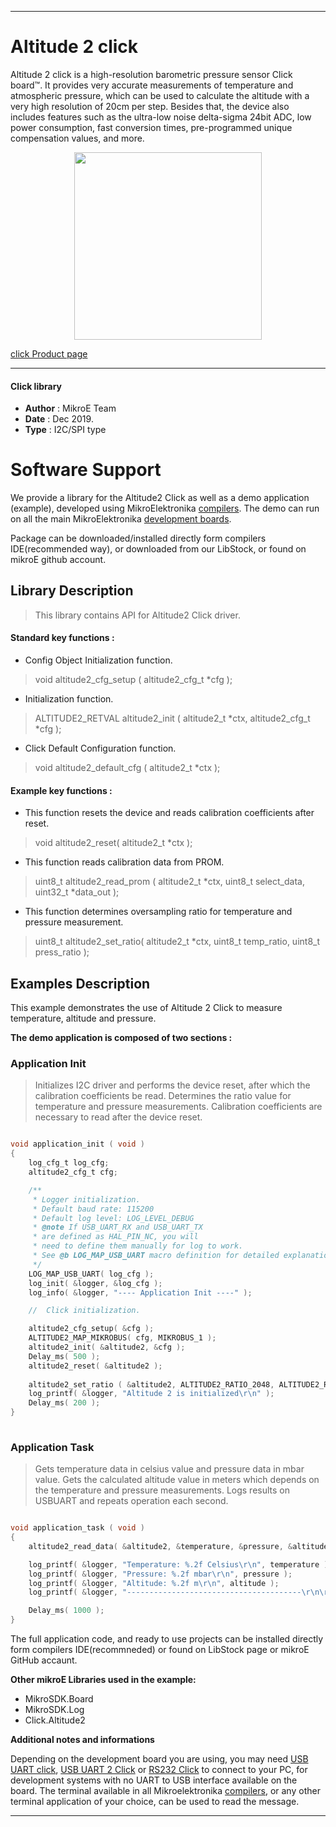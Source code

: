 

---
# Altitude 2 click

Altitude 2 click is a high-resolution barometric pressure sensor Click board™. It provides very accurate measurements of temperature and atmospheric pressure, which can be used to calculate the altitude with a very high resolution of 20cm per step. Besides that, the device also includes features such as the ultra-low noise delta-sigma 24bit ADC, low power consumption, fast conversion times, pre-programmed unique compensation values, and more.

<p align="center">
  <img src="http://download.mikroe.com/images/click_for_ide/altitude2_click.png" height=300px>
</p>

[click Product page](https://www.mikroe.com/altitude-2-click)

---


#### Click library 

- **Author**        : MikroE Team
- **Date**          : Dec 2019.
- **Type**          : I2C/SPI type


# Software Support

We provide a library for the Altitude2 Click 
as well as a demo application (example), developed using MikroElektronika 
[compilers](http://shop.mikroe.com/compilers). 
The demo can run on all the main MikroElektronika [development boards](http://shop.mikroe.com/development-boards).

Package can be downloaded/installed directly form compilers IDE(recommended way), or downloaded from our LibStock, or found on mikroE github account. 

## Library Description

> This library contains API for Altitude2 Click driver.

#### Standard key functions :

- Config Object Initialization function.
> void altitude2_cfg_setup ( altitude2_cfg_t *cfg ); 
 
- Initialization function.
> ALTITUDE2_RETVAL altitude2_init ( altitude2_t *ctx, altitude2_cfg_t *cfg );

- Click Default Configuration function.
> void altitude2_default_cfg ( altitude2_t *ctx );


#### Example key functions :

- This function resets the device and reads calibration coefficients after reset.
> void altitude2_reset( altitude2_t *ctx );
 
- This function reads calibration data from PROM.
> uint8_t altitude2_read_prom ( altitude2_t *ctx, uint8_t select_data, uint32_t *data_out );

- This function determines oversampling ratio for temperature and pressure measurement.
> uint8_t altitude2_set_ratio( altitude2_t *ctx, uint8_t temp_ratio, uint8_t press_ratio );

## Examples Description

This example demonstrates the use of Altitude 2 Click to measure temperature, altitude and pressure.

**The demo application is composed of two sections :**

### Application Init 

> Initializes I2C driver and performs the device reset,
> after which the calibration coefficients be read.
> Determines the ratio value for temperature and pressure measurements.
> Calibration coefficients are necessary to read after the device reset.

```c

void application_init ( void )
{
    log_cfg_t log_cfg;
    altitude2_cfg_t cfg;

    /** 
     * Logger initialization.
     * Default baud rate: 115200
     * Default log level: LOG_LEVEL_DEBUG
     * @note If USB_UART_RX and USB_UART_TX 
     * are defined as HAL_PIN_NC, you will 
     * need to define them manually for log to work. 
     * See @b LOG_MAP_USB_UART macro definition for detailed explanation.
     */
    LOG_MAP_USB_UART( log_cfg );
    log_init( &logger, &log_cfg );
    log_info( &logger, "---- Application Init ----" );

    //  Click initialization.

    altitude2_cfg_setup( &cfg );
    ALTITUDE2_MAP_MIKROBUS( cfg, MIKROBUS_1 );
    altitude2_init( &altitude2, &cfg );
    Delay_ms( 500 );
    altitude2_reset( &altitude2 );
    
    altitude2_set_ratio ( &altitude2, ALTITUDE2_RATIO_2048, ALTITUDE2_RATIO_2048 );
    log_printf( &logger, "Altitude 2 is initialized\r\n" );
    Delay_ms( 200 );
}
  
```

### Application Task

> Gets temperature data in celsius value and pressure data in mbar value.
> Gets the calculated altitude value in meters which depends on the temperature and pressure measurements.
> Logs results on USBUART and repeats operation each second.

```c

void application_task ( void )
{
    altitude2_read_data( &altitude2, &temperature, &pressure, &altitude );

    log_printf( &logger, "Temperature: %.2f Celsius\r\n", temperature );
    log_printf( &logger, "Pressure: %.2f mbar\r\n", pressure );
    log_printf( &logger, "Altitude: %.2f m\r\n", altitude );
    log_printf( &logger, "---------------------------------------\r\n\r\n" );

    Delay_ms( 1000 );
}  

```

The full application code, and ready to use projects can be  installed directly form compilers IDE(recommneded) or found on LibStock page or mikroE GitHub accaunt.

**Other mikroE Libraries used in the example:** 

- MikroSDK.Board
- MikroSDK.Log
- Click.Altitude2

**Additional notes and informations**

Depending on the development board you are using, you may need 
[USB UART click](http://shop.mikroe.com/usb-uart-click), 
[USB UART 2 Click](http://shop.mikroe.com/usb-uart-2-click) or 
[RS232 Click](http://shop.mikroe.com/rs232-click) to connect to your PC, for 
development systems with no UART to USB interface available on the board. The 
terminal available in all Mikroelektronika 
[compilers](http://shop.mikroe.com/compilers), or any other terminal application 
of your choice, can be used to read the message.



---
